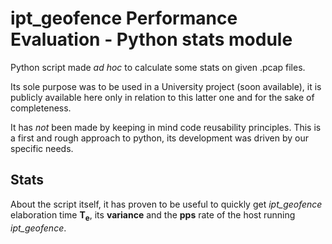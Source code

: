 # ipt_geofence Performance Evaluation - Python stats module

Python script made _ad hoc_ to calculate some stats on given .pcap files.

Its sole purpose was to be used in a University project (soon available), it is publicly available here only in relation to this latter one and for the sake of completeness.

It has _not_ been made by keeping in mind code reusability principles. This is a first and rough approach to python, its development was driven by our specific needs.

## Stats

About the script itself, it has proven to be useful to quickly get _ipt_geofence_ elaboration time **T<sub>e**, its **variance** and the **pps** rate of the host running _ipt_geofence_.

